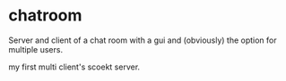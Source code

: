 # chatroom
Server and client of a chat room with a gui and (obviously) the option for multiple users.

my first multi client's scoekt server.

